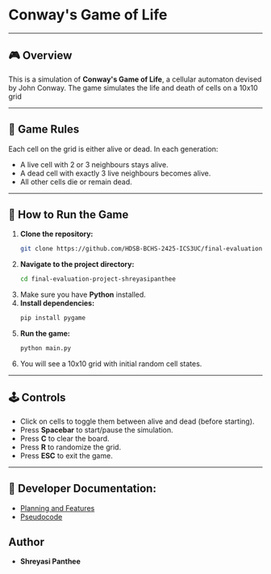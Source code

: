 # Conway's Game of Life

---

## 🎮 Overview
This is a simulation of **Conway's Game of Life**, a cellular automaton devised by John Conway. The game simulates the life and death of cells on a 10x10 grid 

---

## 🧠 Game Rules
Each cell on the grid is either alive or dead. In each generation:
- A live cell with 2 or 3 neighbours stays alive.
- A dead cell with exactly 3 live neighbours becomes alive.
- All other cells die or remain dead.

---

## 🚀 How to Run the Game
1. **Clone the repository:**
   ```bash
   git clone https://github.com/HDSB-BCHS-2425-ICS3UC/final-evaluation-project-shreyasipanthee.git
   ```
2. **Navigate to the project directory:**
   ```bash
   cd final-evaluation-project-shreyasipanthee
   ```
3. Make sure you have **Python** installed.
4. **Install dependencies:**
   ```bash
   pip install pygame
   ```
5. **Run the game:**
   ```bash
   python main.py
   ```
6. You will see a 10x10 grid with initial random cell states.

---

## 🕹️ Controls
- Click on cells to toggle them between alive and dead (before starting).
- Press **Spacebar** to start/pause the simulation.
- Press **C** to clear the board.
- Press **R** to randomize the grid.
- Press **ESC** to exit the game.

---

## 📘 Developer Documentation:
- [Planning and Features](docs/PLANNING.md)
- [Pseudocode](docs/PSEUDOCODE.md)

## Author

- **Shreyasi Panthee**